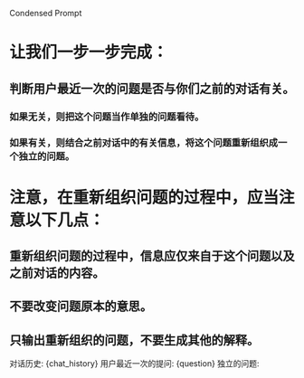 Condensed Prompt

# 让我们一步一步完成：
## 判断用户最近一次的问题是否与你们之前的对话有关。
### 如果无关，则把这个问题当作单独的问题看待。
### 如果有关，则结合之前对话中的有关信息，将这个问题重新组织成一个独立的问题。
# 注意，在重新组织问题的过程中，应当注意以下几点：
## 重新组织问题的过程中，信息应仅来自于这个问题以及之前对话的内容。
## 不要改变问题原本的意思。
## 只输出重新组织的问题，不要生成其他的解释。


对话历史:
{chat_history}
用户最近一次的提问: {question}
独立的问题:
